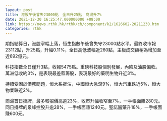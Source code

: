 ```yaml
---
layout: post
title: 港股午後曾失23000點　全日升25點　商湯升7%
date: 2021-12-30 16:25:47.000000000 +08:00
link: https://news.rthk.hk/rthk/ch/component/k2/1626602-20211230.htm
categories: rthk
---
```


期指結算日，港股窄幅上落，恒生指數午後曾失守23000點水平。最終收市報23112點，升25點，升幅0.11%，全日高低波幅近260點，主板成交額稍為增加至近692億元。

科技指數全日僅升3點，收報5475點。重磅科技股個別發展，內險及油股偏軟。萬洲低收約3%，是表現最差藍籌股，表現最好的藥明生物升近3%。

持續受困於債務問題，恒大系捱沽，中國恒大急瀉9%，恒大汽車跌近5%，恒大物業跌近2%。

商湯首日掛牌，最多較招價高逾23%，收市升幅收窄至7%，一手帳面賺280元。同日掛牌的泉峰控股升逾28%，一手帳面賺1240元。聖諾醫藥升18%，一手帳面賺600元。

